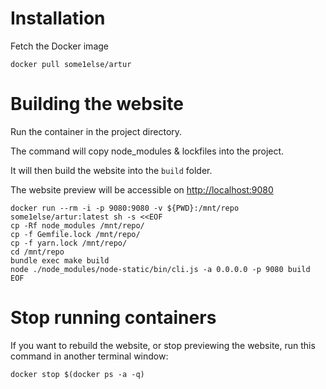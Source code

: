 # Installation

Fetch the Docker image

`docker pull some1else/artur`

# Building the website

Run the container in the project directory.

The command will copy node_modules & lockfiles into the project.

It will then build the website into the `build` folder.

The website preview will be accessible on [http://localhost:9080](http://localhost:9080)

```
docker run --rm -i -p 9080:9080 -v ${PWD}:/mnt/repo some1else/artur:latest sh -s <<EOF
cp -Rf node_modules /mnt/repo/
cp -f Gemfile.lock /mnt/repo/
cp -f yarn.lock /mnt/repo/
cd /mnt/repo
bundle exec make build
node ./node_modules/node-static/bin/cli.js -a 0.0.0.0 -p 9080 build
EOF
```

# Stop running containers

If you want to rebuild the website, or stop previewing the website, run this command in another terminal window:

```
docker stop $(docker ps -a -q)
```
